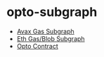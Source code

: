 # opto-subgraph

- [Avax Gas Subgraph](https://thegraph.com/studio/subgraph/opto-basefees-avax/)
- [Eth Gas/Blob Subgraph](https://thegraph.com/studio/subgraph/opto-basefees-ethereum/)
- [Opto Contract](https://thegraph.com/studio/subgraph/opto/)
